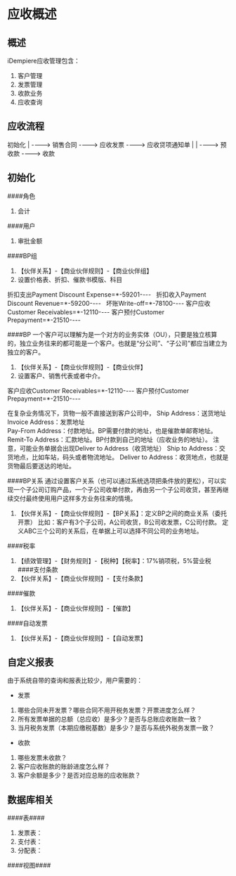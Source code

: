 应收概述
===

概述
---

iDempiere应收管理包含：
1. 客户管理
2. 发票管理
3. 收款业务
4. 应收查询

应收流程
---

初始化
    |
    ----> 销售合同        ----> 应收发票        ----> 应收贷项通知单
                   |                             |
                   ----> 预收款          ----> 收款

初始化
---

####角色
1. 会计

####用户
1. 审批金额

####BP组
1. 【伙伴关系】-【商业伙伴规则】-【商业伙伴组】
2. 设置价格表、折扣、催款书模版、科目

折扣支出Payment Discount Expense=\*-59201-_-_-_-_  
折扣收入Payment Discount Revenue=\*-59200-_-_-_-_  
坏账Write-off=\*-78100-_-_-_-_
客户应收Customer Receivables=\*-12110-_-_-_-_
客户预付Customer Prepayment=\*-21510-_-_-_-_

####BP
一个客户可以理解为是一个对方的业务实体（OU），只要是独立核算的，独立业务往来的都可能是一个客户。也就是“分公司”、“子公司”都应当建立为独立的客户。
1. 【伙伴关系】-【商业伙伴规则】-【商业伙伴】
2. 设置客户、销售代表或者中介。

客户应收Customer Receivables=\*-12110-_-_-_-_
客户预付Customer Prepayment=\*-21510-_-_-_-_

在复杂业务情况下，货物一般不直接送到客户公司中，
Ship Address：送货地址
Invoice Address：发票地址	 
Pay-From Address：付款地址。BP需要付款的地址，也是催款单邮寄地址。
Remit-To Address：汇款地址。BP付款到自己的地址（应收业务的地址）。
注意，可能业务单据会出现Deliver to Address（收货地址）
Ship to Address：交货地点，比如车站，码头或者物流地址。
Deliver to Address：收货地点，也就是货物最后要送达的地址。

####BP关系
通过设置客户关系（也可以通过系统选项把条件放的更松），可以实现一个子公司订购产品，一个子公司收单付款，再由另一个子公司收货，甚至再继续交付最终使用用户这样多方业务往来的情境。
1. 【伙伴关系】-【商业伙伴规则】-【BP关系】：定义BP之间的商业关系（委托开票）
比如：客户有3个子公司，A公司收货，B公司收发票，C公司付款。
定义ABC三个公司的关系后，在单据上可以选择不同公司的业务地址。


####税率
1. 【绩效管理】-【财务规则】-【税种】【税率】：17%销项税，5%营业税
   
####支付条款
1. 【伙伴关系】-【商业伙伴规则】-【支付条款】

####催款
1. 【伙伴关系】-【商业伙伴规则】-【催款】

####自动发票
1. 【伙伴关系】-【商业伙伴规则】-【自动发票】

自定义报表
---

由于系统自带的查询和报表比较少，用户需要的：
- 发票
1. 哪些合同未开发票？哪些合同不用开税务发票？开票进度怎么样？
2. 所有发票单据的总额（总应收）是多少？是否与总账应收账款一致？
3. 当月税务发票（本期应缴税基数）是多少？是否与系统外税务发票一致？

- 收款
1. 哪些发票未收款？ 
2. 客户应收账款的账龄进度怎么样？
3. 客户余额是多少？是否对应总账的应收账款？

数据库相关
---

####表####
1. 发票表：
2. 支付表：
3. 分配表：

####视图####



